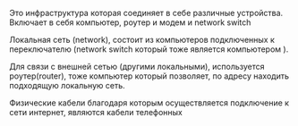 Это инфраструктура которая соединяет в себе различные устройства.
Включает в себя компьютер, роутер и модем и network switch

Локальная сеть (network), состоит из компьютеров подключенных к переключателю (network switch который тоже является компьютером ). 

Для связи с внешней сетью (другими локальными), используется роутер(router), тоже компьютер который позволяет, по адресу находить подходящую локальную сеть.

Физические кабели благодаря которым осуществляется подключение к сети интернет, являются кабели телефонных
